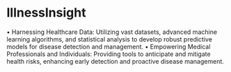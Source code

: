 # IllnessInsight
•	Harnessing Healthcare Data: Utilizing vast datasets, advanced machine learning algorithms, and statistical analysis to develop robust predictive models for disease detection and management.
•	Empowering Medical Professionals and Individuals: Providing tools to anticipate and mitigate health risks, enhancing early detection and proactive disease management.

